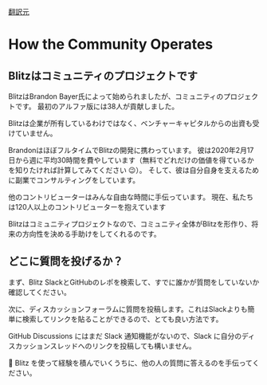 [翻訳元](https://blitzjs.com/docs/how-the-community-operates)

# How the Community Operates

## Blitzはコミュニティのプロジェクトです

BlitzはBrandon Bayer氏によって始められましたが、コミュニティのプロジェクトです。
最初のアルファ版には38人が貢献しました。

Blitzは企業が所有しているわけではなく、ベンチャーキャピタルからの出資も受けていません。

BrandonはほぼフルタイムでBlitzの開発に携わっています。
彼は2020年2月17日から週に平均30時間を費やしています（無料でどれだけの価値を得ているかを知りたければ計算してみてください 😉）。
そして、彼は自分自身を支えるために副業でコンサルティングをしています。

他のコントリビューターはみんな自由な時間に手伝っています。
現在、私たちは120人以上のコントリビューターを抱えています

Blitzはコミュニティプロジェクトなので、コミュニティ全体がBlitzを形作り、将来の方向性を決める手助けをしてくれるのです。

## どこに質問を投げるか？

まず、Blitz SlackとGitHubのレポを検索して、すでに誰かが質問をしていないか確認してください。

次に、ディスカッションフォーラムに質問を投稿します。これはSlackよりも簡単に検索してリンクを貼ることができるので、とても良い方法です。

GitHub Discussions にはまだ Slack 通知機能がないので、Slack に自分のディスカッションスレッドへのリンクを投稿しても構いません。

🙏 Blitz を使って経験を積んでいくうちに、他の人の質問に答えるのを手伝ってください。